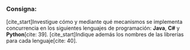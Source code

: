 ### Consigna:

[cite_start]Investigue cómo y mediante qué mecanismos se implementa concurrencia en los siguientes lenguajes de programación: **Java**, **C#** y **Python**[cite: 39]. [cite_start]Indique además los nombres de las librerías para cada lenguaje[cite: 40].